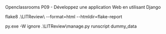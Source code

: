Openclassrooms P09 - Développez une application Web en utilisant Django

flake8 .\LITReview\ --format=html --htmldir=flake-report


py.exe -W ignore .\LITReview\manage.py runscript dummy_data